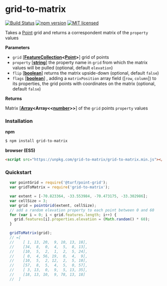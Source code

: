 # grid-to-matrix

[![Build Status](https://travis-ci.org/stebogit/grid-to-matrix.svg?branch=master)](https://travis-ci.org/stebogit/grid-to-matrix)
[![npm version](https://badge.fury.io/js/grid-to-matrix.svg)](https://badge.fury.io/js/grid-to-matrix)
[![MIT licensed](https://img.shields.io/badge/license-MIT-blue.svg)](https://github.com/stebogit/grid-to-matrix/blob/master/LICENSE)

Takes a [Point](http://geojson.org/geojson-spec.html#point) grid and returns a correspondent matrix of the `property` values

**Parameters**

- `grid` \[**[FeatureCollection](http://geojson.org/geojson-spec.html#feature-collection-objects)&lt;[Point](http://geojson.org/geojson-spec.html#point)>**] grid of points
- `property` \[**[string](https://developer.mozilla.org/en-US/docs/Web/JavaScript/Reference/Global_Objects/String)**] the property name in `grid` from which the matrix values will be pulled (optional, default `elevation`)
- `flip` \[**[boolean](https://developer.mozilla.org/en-US/docs/Web/JavaScript/Reference/Global_Objects/Boolean)**] returns the matrix upside-down (optional, default `false`)
- `flags` \[**[boolean](https://developer.mozilla.org/en-US/docs/Web/JavaScript/Reference/Global_Objects/Boolean)**] , adding a `matrixPosition` array field ([`row`, `column`]) to its properties, the grid points with coordinates on the matrix (optional, default `false`)

**Returns**

Matrix \[**[Array](https://developer.mozilla.org/en-US/docs/Web/JavaScript/Reference/Global_Objects/Array)<Array<<[number](https://developer.mozilla.org/en-US/docs/Web/JavaScript/Reference/Global_Objects/Number)>>**] of the `grid` points `property` values

### Installation

**npm**

```sh
$ npm install grid-to-matrix
```

**browser (ES5)**

```html
<script src="https://unpkg.com/grid-to-matrix/grid-to-matrix.min.js"></script>
```

### Quickstart

```javascript
  var pointGrid = require('@turf/point-grid');
  var gridToMatrix = require('grid-to-matrix');

  var extent = [-70.823364, -33.553984, -70.473175, -33.302986];
  var cellSize = 3;
  var grid = pointGrid(extent, cellSize);
  // add a random elevation property to each point between 0 and 60
  for (var i = 0; i < grid.features.length; i++) {
    grid.features[i].properties.elevation = (Math.random() * 60);
  }

  gridToMatrix(grid);
  // =[
  //    [ 1, 13, 20,  9, 10, 13, 18],
  //    [34,  8,  0,  4,  5,  8, 13],
  //    [10,  5,  2,  1,  2,  5, 24],
  //    [ 0,  4, 56, 19,  0,  4,  9],
  //    [10,  5,  2, 12,  2,  5, 10],
  //    [57,  8,  5,  4,  5,  0, 57],
  //    [ 3, 13,  0,  9,  5, 13, 35],
  //    [18, 13, 10,  9, 78, 13, 18]
  //  ]
```
